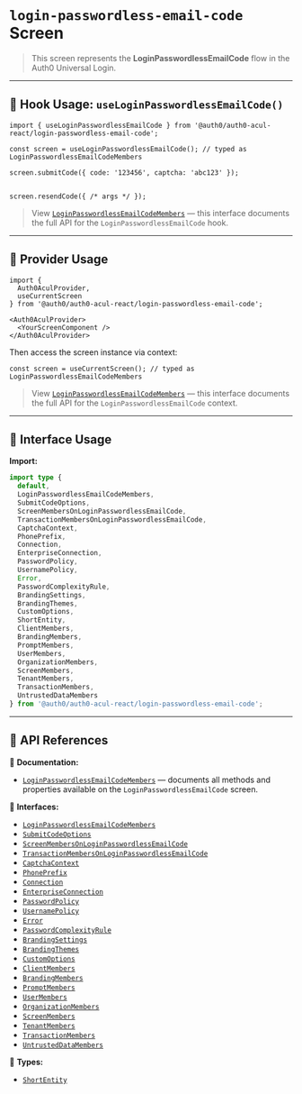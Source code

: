 # `login-passwordless-email-code` Screen

> This screen represents the **LoginPasswordlessEmailCode** flow in the Auth0 Universal Login.

---

## 🔹 Hook Usage: `useLoginPasswordlessEmailCode()`

```tsx
import { useLoginPasswordlessEmailCode } from '@auth0/auth0-acul-react/login-passwordless-email-code';

const screen = useLoginPasswordlessEmailCode(); // typed as LoginPasswordlessEmailCodeMembers

screen.submitCode({ code: '123456', captcha: 'abc123' });


screen.resendCode({ /* args */ });
```

> View [`LoginPasswordlessEmailCodeMembers`](https://auth0.github.io/universal-login/interfaces/Classes.LoginPasswordlessEmailCodeMembers.html) — this interface documents the full API for the `LoginPasswordlessEmailCode` hook.

---

## 🔹 Provider Usage

```tsx
import {
  Auth0AculProvider,
  useCurrentScreen
} from '@auth0/auth0-acul-react/login-passwordless-email-code';

<Auth0AculProvider>
  <YourScreenComponent />
</Auth0AculProvider>
```

Then access the screen instance via context:

```tsx
const screen = useCurrentScreen(); // typed as LoginPasswordlessEmailCodeMembers
```

> View [`LoginPasswordlessEmailCodeMembers`](https://auth0.github.io/universal-login/interfaces/Classes.LoginPasswordlessEmailCodeMembers.html) — this interface documents the full API for the `LoginPasswordlessEmailCode` context.

---

## 🔹 Interface Usage

**Import:**

```ts
import type {
  default,
  LoginPasswordlessEmailCodeMembers,
  SubmitCodeOptions,
  ScreenMembersOnLoginPasswordlessEmailCode,
  TransactionMembersOnLoginPasswordlessEmailCode,
  CaptchaContext,
  PhonePrefix,
  Connection,
  EnterpriseConnection,
  PasswordPolicy,
  UsernamePolicy,
  Error,
  PasswordComplexityRule,
  BrandingSettings,
  BrandingThemes,
  CustomOptions,
  ShortEntity,
  ClientMembers,
  BrandingMembers,
  PromptMembers,
  UserMembers,
  OrganizationMembers,
  ScreenMembers,
  TenantMembers,
  TransactionMembers,
  UntrustedDataMembers
} from '@auth0/auth0-acul-react/login-passwordless-email-code';
```

---

## 🔸 API References

📝 **Documentation:**  
- [`LoginPasswordlessEmailCodeMembers`](https://auth0.github.io/universal-login/interfaces/Classes.LoginPasswordlessEmailCodeMembers.html) — documents all methods and properties available on the `LoginPasswordlessEmailCode` screen.

📃 **Interfaces:**
- [`LoginPasswordlessEmailCodeMembers`](https://auth0.github.io/universal-login/interfaces/Classes.LoginPasswordlessEmailCodeMembers.html)
- [`SubmitCodeOptions`](https://auth0.github.io/universal-login/interfaces/Classes.SubmitCodeOptions.html)
- [`ScreenMembersOnLoginPasswordlessEmailCode`](https://auth0.github.io/universal-login/interfaces/Classes.ScreenMembersOnLoginPasswordlessEmailCode.html)
- [`TransactionMembersOnLoginPasswordlessEmailCode`](https://auth0.github.io/universal-login/interfaces/Classes.TransactionMembersOnLoginPasswordlessEmailCode.html)
- [`CaptchaContext`](https://auth0.github.io/universal-login/interfaces/Classes.CaptchaContext.html)
- [`PhonePrefix`](https://auth0.github.io/universal-login/interfaces/Classes.PhonePrefix.html)
- [`Connection`](https://auth0.github.io/universal-login/interfaces/Classes.Connection.html)
- [`EnterpriseConnection`](https://auth0.github.io/universal-login/interfaces/Classes.EnterpriseConnection.html)
- [`PasswordPolicy`](https://auth0.github.io/universal-login/interfaces/Classes.PasswordPolicy.html)
- [`UsernamePolicy`](https://auth0.github.io/universal-login/interfaces/Classes.UsernamePolicy.html)
- [`Error`](https://auth0.github.io/universal-login/interfaces/Classes.Error.html)
- [`PasswordComplexityRule`](https://auth0.github.io/universal-login/interfaces/Classes.PasswordComplexityRule.html)
- [`BrandingSettings`](https://auth0.github.io/universal-login/interfaces/Classes.BrandingSettings.html)
- [`BrandingThemes`](https://auth0.github.io/universal-login/interfaces/Classes.BrandingThemes.html)
- [`CustomOptions`](https://auth0.github.io/universal-login/interfaces/Classes.CustomOptions.html)
- [`ClientMembers`](https://auth0.github.io/universal-login/interfaces/Classes.ClientMembers.html)
- [`BrandingMembers`](https://auth0.github.io/universal-login/interfaces/Classes.BrandingMembers.html)
- [`PromptMembers`](https://auth0.github.io/universal-login/interfaces/Classes.PromptMembers.html)
- [`UserMembers`](https://auth0.github.io/universal-login/interfaces/Classes.UserMembers.html)
- [`OrganizationMembers`](https://auth0.github.io/universal-login/interfaces/Classes.OrganizationMembers.html)
- [`ScreenMembers`](https://auth0.github.io/universal-login/interfaces/Classes.ScreenMembers.html)
- [`TenantMembers`](https://auth0.github.io/universal-login/interfaces/Classes.TenantMembers.html)
- [`TransactionMembers`](https://auth0.github.io/universal-login/interfaces/Classes.TransactionMembers.html)
- [`UntrustedDataMembers`](https://auth0.github.io/universal-login/interfaces/Classes.UntrustedDataMembers.html)


📃 **Types:**
- [`ShortEntity`](https://auth0.github.io/universal-login/types/Classes.ShortEntity.html)
